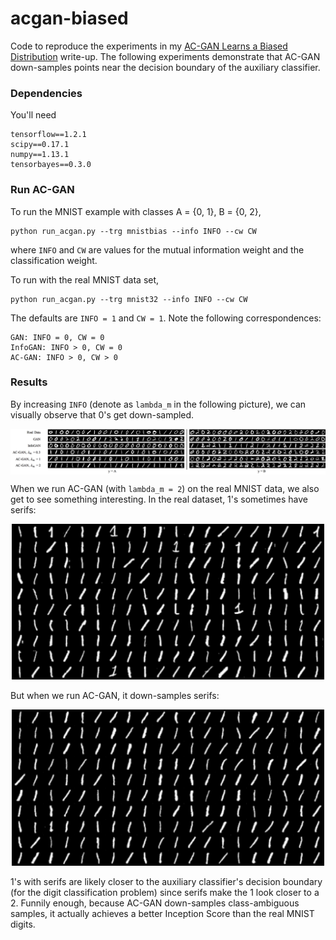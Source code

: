 # acgan-biased

Code to reproduce the experiments in my [AC-GAN Learns a Biased Distribution](http://ruishu.io/docs/ac-gan-learns.pdf) write-up. The following experiments demonstrate that AC-GAN down-samples points near the decision boundary of the auxiliary classifier. 

### Dependencies

You'll need

```
tensorflow==1.2.1
scipy==0.17.1
numpy==1.13.1
tensorbayes==0.3.0
```

### Run AC-GAN

To run the MNIST example with classes A = {0, 1}, B = {0, 2}, 

```
python run_acgan.py --trg mnistbias --info INFO --cw CW
```
where `INFO` and `CW` are values for the mutual information weight and the classification weight. 


To run with the real MNIST data set,
```
python run_acgan.py --trg mnist32 --info INFO --cw CW
```

The defaults are `INFO = 1` and `CW = 1`. Note the following correspondences:
```
GAN: INFO = 0, CW = 0
InfoGAN: INFO > 0, CW = 0
AC-GAN: INFO > 0, CW > 0
```

### Results

By increasing `INFO` (denote as `lambda_m` in the following picture), we can visually observe that 0's get down-sampled.

<img src="assets/compareimages.png" align="middle">

When we run AC-GAN (with `lambda_m = 2`) on the real MNIST data, we also get to see something interesting. In the real dataset, 1's sometimes have serifs:

<p align = 'center'>
<img src="assets/mnist_real.png" width="500">
</p>

But when we run AC-GAN, it down-samples serifs:

<p align = 'center'>
<img src="assets/mnist_acgan.png" width="500">
</p>

1's with serifs are likely closer to the auxiliary classifier's decision boundary (for the digit classification problem) since serifs make the 1 look closer to a 2. Funnily enough, because AC-GAN down-samples class-ambiguous samples, it actually achieves a better Inception Score than the real MNIST digits. 
